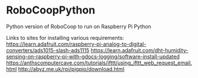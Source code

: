 # RoboCoopPython
Python version of RoboCoop to run on Raspberry Pi Python

Links to sites for installing various requirements:
https://learn.adafruit.com/raspberry-pi-analog-to-digital-converters/ads1015-slash-ads1115
https://learn.adafruit.com/dht-humidity-sensing-on-raspberry-pi-with-gdocs-logging/software-install-updated
https://anthscomputercave.com/tutorials/ifttt/using_ifttt_web_request_email.html
http://abyz.me.uk/rpi/pigpio/download.html
